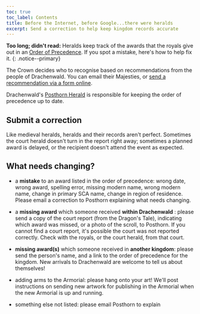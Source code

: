 ```yaml
---
toc: true
toc_label: Contents
title: Before the Internet, before Google...there were heralds
excerpt: Send a correction to help keep kingdom records accurate
---
```


__Too long; didn't read:__  Heralds keep track of the awards that the royals give out in an [Order of Precedence](http://op.drachenwald.sca.org/). If you spot a mistake, here's how to help fix it.
{: .notice--primary}

The Crown decides who to recognise based on recommendations from the people of Drachenwald. You can email their Majesties, or [send a recommendation via a form online](http://op.drachenwald.sca.org/recommend).

Drachenwald's [Posthorn Herald](mailto:posthorn@drachenwald.sca.org) is responsible for keeping the order of precedence up to date.

## Submit a correction

Like medieval heralds, heralds and their records aren't perfect. Sometimes the court herald doesn't turn in the report right away; sometimes a planned award is delayed, or the recipient doesn't attend the event as expected. 

## What needs changing?

* a **mistake** to an award listed in the order of precedence: wrong date, wrong award, spelling error, missing modern name, wrong modern name, change in primary SCA name, change in region of residence. Please email a correction to Posthorn explaining what needs changing.

* a **missing award** which someone received **within Drachenwald** : please send a copy of the court report (from the Dragon's Tale), indicating which award was missed, or a photo of the scroll, to Posthorn. If you cannot find a court report, it's possible the court was not reported correctly. Check with the royals, or the court herald, from that court.

* **missing award(s)** which someone received in **another kingdom**: please send the person's name, and a link to the order of precedence for the kingdom. New arrivals to Drachenwald are welcome to tell us about themselves!

* adding arms to the Armorial: please hang onto your art! We'll post instructions on sending new artwork for publishing in the Armorial when the new Armorial is up and running.

* something else not listed: please email Posthorn to explain